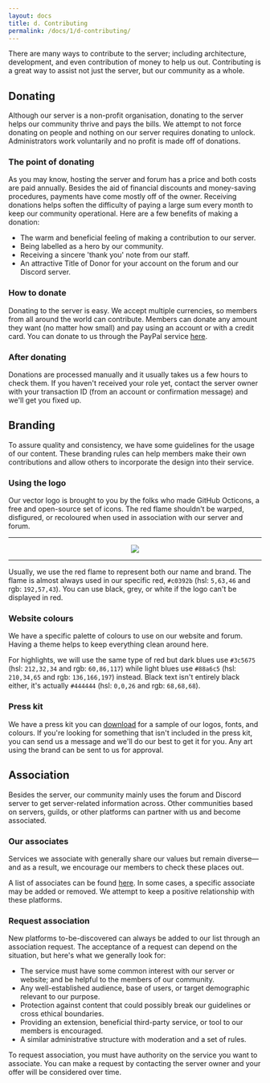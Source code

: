 ```yaml
---
layout: docs
title: d. Contributing
permalink: /docs/1/d-contributing/
---
```

There are many ways to contribute to the server; including architecture, development, and even contribution of money to help us out.
Contributing is a great way to assist not just the server, but our community as a whole.

## Donating
Although our server is a non-profit organisation, donating to the server helps our community thrive and pays the bills.
We attempt to not force donating on people and nothing on our server requires donating to unlock.
Administrators work voluntarily and no profit is made off of donations.

### The point of donating
As you may know, hosting the server and forum has a price and both costs are paid annually.
Besides the aid of financial discounts and money-saving procedures, payments have come mostly off of the owner.
Receiving donations helps soften the difficulty of paying a large sum every month to keep our community operational.
Here are a few benefits of making a donation:

* The warm and beneficial feeling of making a contribution to our server.
* Being labelled as a hero by our community.
* Receiving a sincere 'thank you' note from our staff.
* An attractive Title of Donor for your account on the forum and our Discord server.

### How to donate
Donating to the server is easy.
We accept multiple currencies, so members from all around the world can contribute.
Members can donate any amount they want (no matter how small) and pay using an account or with a credit card.
You can donate to us through the PayPal service [here](https://paypal.me/shadowga).

### After donating
Donations are processed manually and it usually takes us a few hours to check them.
If you haven't received your role yet, contact the server owner with your transaction ID (from an account or confirmation message) and we'll get you fixed up.

## Branding
To assure quality and consistency, we have some guidelines for the usage of our content.
These branding rules can help members make their own contributions and allow others to incorporate the design into their service.

### Using the logo
Our vector logo is brought to you by the folks who made GitHub Octicons, a free and open-source set of icons.
The red flame shouldn't be warped, disfigured, or recoloured when used in association with our server and forum.

---

<div style="text-align:center"><img src="https://shadow.ga/img/logo-small.svg"></div>

---

Usually, we use the red flame to represent both our name and brand.
The flame is almost always used in our specific red, `#c0392b` (hsl: `5,63,46` and rgb: `192,57,43`).
You can use black, grey, or white if the logo can't be displayed in red.

### Website colours
We have a specific palette of colours to use on our website and forum.
Having a theme helps to keep everything clean around here.

For highlights, we will use the same type of red but dark blues use `#3c5675` (hsl: `212,32,34` and rgb: `60,86,117`) while light blues use `#88a6c5` (hsl: `210,34,65` and rgb: `136,166,197`) instead.
Black text isn't entirely black either, it's actually `#444444` (hsl: `0,0,26` and rgb: `68,68,68`).

### Press kit
We have a press kit you can [download](https://shadow.ga/img/presskit.zip) for a sample of our logos, fonts, and colours.
If you're looking for something that isn't included in the press kit, you can send us a message and we'll do our best to get it for you.
Any art using the brand can be sent to us for approval.

## Association
Besides the server, our community mainly uses the forum and Discord server to get server-related information across.
Other communities based on servers, guilds, or other platforms can partner with us and become associated.

### Our associates
Services we associate with generally share our values but remain diverse—and as a result, we encourage our members to check these places out.

A list of associates can be found [here](https://f.shadow.ga/d/45-list-of-associated-communities-6-2017).
In some cases, a specific associate may be added or removed.
We attempt to keep a positive relationship with these platforms.

### Request association
New platforms to-be-discovered can always be added to our list through an association request.
The acceptance of a request can depend on the situation, but here's what we generally look for:

* The service must have some common interest with our server or website; and be helpful to the members of our community.
* Any well-established audience, base of users, or target demographic relevant to our purpose.
* Protection against content that could possibly break our guidelines or cross ethical boundaries.
* Providing an extension, beneficial third-party service, or tool to our members is encouraged.
* A similar administrative structure with moderation and a set of rules.

To request association, you must have authority on the service you want to associate.
You can make a request by contacting the server owner and your offer will be considered over time.
